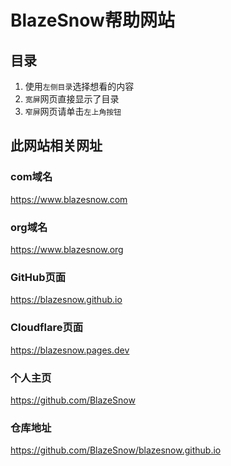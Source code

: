 # BlazeSnow帮助网站

## 目录

1. 使用```左侧目录```选择想看的内容
2. ```宽屏```网页直接显示了目录
3. ```窄屏```网页请单击```左上角按钮```

## 此网站相关网址

<!-- tabs:start -->

### **com域名**

<https://www.blazesnow.com>

### **org域名**

<https://www.blazesnow.org>

### **GitHub页面**

<https://blazesnow.github.io>

### **Cloudflare页面**

<https://blazesnow.pages.dev>

### **个人主页**

<https://github.com/BlazeSnow>

### **仓库地址**

<https://github.com/BlazeSnow/blazesnow.github.io>

<!-- tabs:end -->